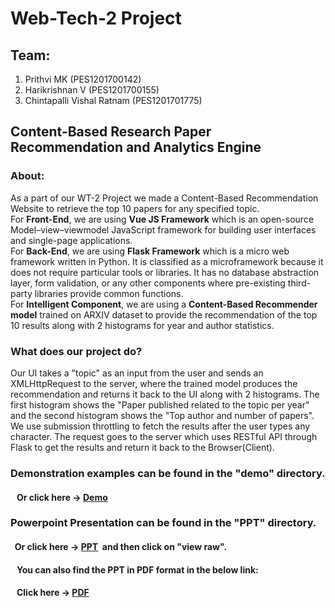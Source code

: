 # Web-Tech-2 Project

## Team:
1. Prithvi MK         (PES1201700142)
2. Harikrishnan V     (PES1201700155)
3. Chintapalli Vishal Ratnam   (PES1201701775)
## Content-Based Research Paper Recommendation and Analytics Engine

### About:

As a part of our WT-2 Project we made a Content-Based Recommendation Website to retrieve the top 10 papers for any specified topic.
<br>For <b>Front-End</b>, we are using <b>Vue JS Framework</b> which is an open-source Model–view–viewmodel JavaScript framework for building user
interfaces and single-page applications.
<br>For <b>Back-End</b>, we are using <b>Flask Framework</b> which is a micro web framework written in Python. It is classified as a microframework
because it does not require particular tools or libraries. It has no database abstraction layer, form validation, or any other components where 
pre-existing third-party libraries provide common functions.
<br>For <b>Intelligent Component</b>, we are using a <b>Content-Based Recommender model</b> trained on ARXIV dataset to provide the recommendation
of the top 10 results along with 2 histograms for year and author statistics.

### What does our project do?

Our UI takes a "topic" as an input from the user and sends an XMLHttpRequest to the server, where the trained model produces the recommendation 
and returns it back to the UI along with 2 histograms. The first histogram shows the "Paper published related to the topic per year" and the 
second histogram shows the "Top author and number of papers".
<br>
We use submission throttling to fetch the results after the user types any character. The request goes to the server which uses RESTful API
through Flask to get the results and return it back to the Browser(Client).
<br>

### Demonstration examples can be found in the "demo" directory.
#### &nbsp;&nbsp; Or click here -> [Demo](https://github.com/harikrishnanv1311/Web-Tech-2/tree/master/demo)

### Powerpoint Presentation can be found in the "PPT" directory.
#### &nbsp;&nbsp;Or click here -> [PPT](https://github.com/harikrishnanv1311/Web-Tech-2/blob/master/PPT/WT-II%20Lab%20Project%20Template.pptx)  &nbsp;and then click on "view raw".
#### &nbsp;&nbsp; You can also find the PPT in PDF format in the below link:
#### &nbsp;&nbsp; Click here -> [PDF](https://github.com/harikrishnanv1311/Web-Tech-2/blob/master/PPT/WT-II%20Lab%20Project%20Template.pdf)
